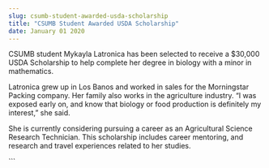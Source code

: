 ```yaml
---
slug: csumb-student-awarded-usda-scholarship
title: "CSUMB Student Awarded USDA Scholarship"
date: January 01 2020
---
```


  
<p>
  CSUMB student Mykayla Latronica has been selected to receive a $30,000 USDA
  Scholarship to help complete her degree in biology with a minor in
  mathematics.
</p>
<p>
  Latronica grew up in Los Banos and worked in sales for the Morningstar Packing
  company. Her family also works in the agriculture industry. “I was exposed
  early on, and know that biology or food production is definitely my interest,”
  she said.
</p>
<p>
  She is currently considering pursuing a career as an Agricultural Science
  Research Technician. This scholarship includes career mentoring, and research
  and travel experiences related to her studies.
</p>
```

